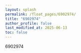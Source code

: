 ```yaml
---
layout: splash
permalink: /float_pages/6902974/
title: "6902974"
author_profile: false
last_modified_at: 2025-06-13
toc: false
---
```

 
6902974
